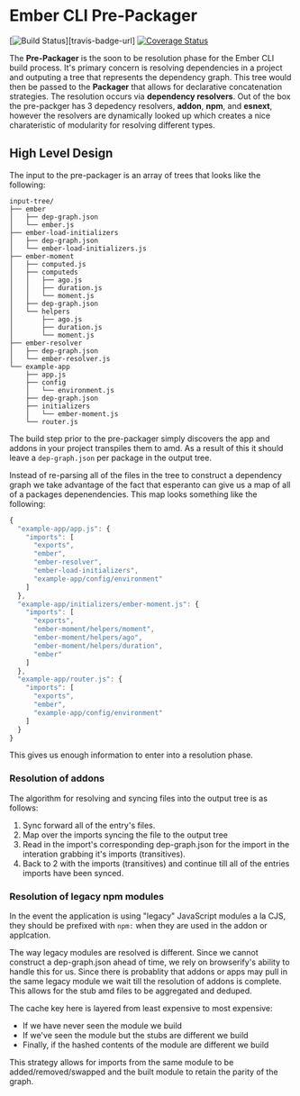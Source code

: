 # Ember CLI Pre-Packager

[![Build Status][travis-badge]][travis-badge-url] [![Coverage Status](https://coveralls.io/repos/chadhietala/ember-cli-pre-packager/badge.svg?branch=coveralls)](https://coveralls.io/r/chadhietala/ember-cli-pre-packager?branch=coveralls)

The __Pre-Packager__ is the soon to be resolution phase for the Ember CLI build process. It's primary concern is resolving dependencies in a project and outputing a tree that represents the dependency graph.  This tree would then be passed to the __Packager__ that allows for declarative concatenation strategies. The resolution occurs via __dependency resolvers__. Out of the box the pre-packger has 3 depedency resolvers, __addon__, __npm__, and __esnext__, however the resolvers are dynamically looked up which creates a nice charateristic of modularity for resolving different types.

## High Level Design

The input to the pre-packager is an array of trees that looks like the following:

```
input-tree/
├── ember
│   ├── dep-graph.json
│   └── ember.js
├── ember-load-initializers
│   ├── dep-graph.json
│   └── ember-load-initializers.js
├── ember-moment
│   ├── computed.js
│   ├── computeds
│   │   ├── ago.js
│   │   ├── duration.js
│   │   └── moment.js
│   ├── dep-graph.json
│   └── helpers
│       ├── ago.js
│       ├── duration.js
│       └── moment.js
├── ember-resolver
│   ├── dep-graph.json
│   └── ember-resolver.js
└── example-app
    ├── app.js
    ├── config
    │   └── environment.js
    ├── dep-graph.json
    ├── initializers
    │   └── ember-moment.js
    └── router.js
```

The build step prior to the pre-packager simply discovers the app and addons in your project transpiles them to amd. As a result of this it should leave a `dep-graph.json` per package in the output tree.

Instead of re-parsing all of the files in the tree to construct a dependency graph we take advantage of the fact that esperanto can give us a map of all of a packages depenendencies.  This map looks something like the following:

```js
{
  "example-app/app.js": {
    "imports": [
      "exports",
      "ember",
      "ember-resolver",
      "ember-load-initializers",
      "example-app/config/environment"
    ]
  },
  "example-app/initializers/ember-moment.js": {
    "imports": [
      "exports",
      "ember-moment/helpers/moment",
      "ember-moment/helpers/ago",
      "ember-moment/helpers/duration",
      "ember"
    ]
  },
  "example-app/router.js": {
    "imports": [
      "exports",
      "ember",
      "example-app/config/environment"
    ]
  }
}
```

This gives us enough information to enter into a resolution phase.

### Resolution of addons

The algorithm for resolving and syncing files into the output tree is as follows:

1. Sync forward all of the entry's files.
2. Map over the imports syncing the file to the output tree
3. Read in the import's corresponding dep-graph.json for the import in the interation grabbing it's imports (transitives).
4. Back to 2 with the imports (transitives) and continue till all of the entries imports have been synced.

### Resolution of legacy npm modules

In the event the application is using "legacy" JavaScript modules a la CJS, they should be prefixed with `npm:` when they are used in the addon or applcation.

The way legacy modules are resolved is different. Since we cannot construct a dep-graph.json ahead of time, we rely on browserify's ability to handle this for us. Since there is probablity that addons or apps may pull in the same legacy module we wait till the resolution of addons is complete. This allows for the stub amd files to be aggregated and deduped.

The cache key here is layered from least expensive to most expensive:

- If we have never seen the module we build
- If we've seen the module but the stubs are different we build
- Finally, if the hashed contents of the module are different we build

This strategy allows for imports from the same module to be added/removed/swapped and the built module to retain the parity of the graph.

[travis-badge]: https://travis-ci.org/chadhietala/ember-cli-pre-packager.svg?branch=master
